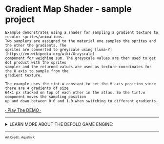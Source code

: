 # Gradient Map Shader - sample project


 	Example demonstrates using a shader for sampling a gradient texture to recolor sprites/animations.
 	Two samplers are assigned to the material one samples the sprites and the other the gradients. The
 	sprites are converted to greyscale using [luma-Y](https://en.wikipedia.org/wiki/Grayscale)
 	component for weighing sum. The greyscale values are then used to get dot product with the sprites
 	sampler and the returned values are used as texture coordinates for the U axis to sample from the 
	gradient texture.

 	The example uses the tint.w constant to set the V axis position since there are 4 gradients of size
 	64x1 px stacked on top of each other in the atlas. So the tint.w component moves the sampling position
 	up and down between 0.0 and 1.0 when switching to different gradients.


[∙ Play The DEMO ∙](https://flexyourbrain.itch.io/gradientmap-shader)


---
<details><summary>LEARN MORE ABOUT THE DEFOLD GAME ENGINE:</summary>

Check out [the documentation pages](https://defold.com/learn) for examples, tutorials, manuals and API docs.

If you run into trouble, help is available in [our forum](https://forum.defold.com).

Happy Defolding!

</details>


---

<sup><sub>Art Credit : Agustin R.</sub></sup>


